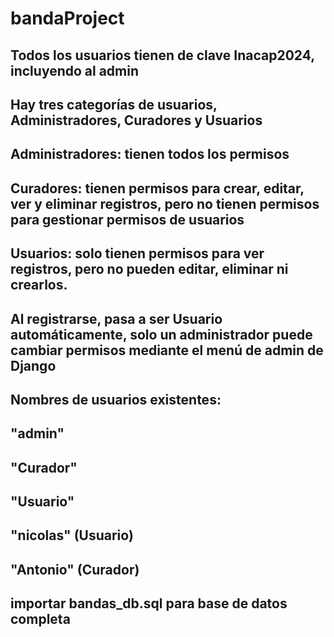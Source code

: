 # bandaProject

## Todos los usuarios tienen de clave Inacap2024, incluyendo al admin

## Hay tres categorías de usuarios, Administradores, Curadores y Usuarios

## Administradores: tienen todos los permisos
## Curadores: tienen permisos para crear, editar, ver y eliminar registros, pero no tienen permisos para gestionar permisos de usuarios
## Usuarios: solo tienen permisos para ver registros, pero no pueden editar, eliminar ni crearlos.

## Al registrarse, pasa a ser Usuario automáticamente, solo un administrador puede cambiar permisos mediante el menú de admin de Django

## Nombres de usuarios existentes:
## "admin"
## "Curador"
## "Usuario"
## "nicolas" (Usuario)
## "Antonio" (Curador)

## importar bandas_db.sql para base de datos completa